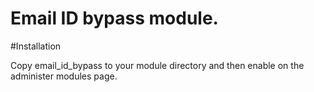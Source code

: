 # Email ID bypass module.

#Installation

Copy email_id_bypass to your module directory and then enable on the administer
modules page.
